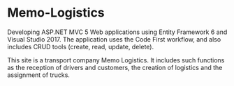 # Memo-Logistics

Developing ASP.NET MVC 5 Web applications using Entity Framework 6 and Visual Studio 2017. The application uses the Code First workflow, and also includes CRUD tools (create, read, update, delete).

This site is a transport company Memo Logistics. It includes such functions as the reception of drivers and customers, the creation of logistics and the assignment of trucks.

